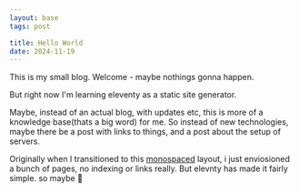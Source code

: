```yaml
---
layout: base
tags: post

title: Hello World
date: 2024-11-19
---
```


This is my small blog. Welcome - maybe nothings gonna happen.

But right now I'm learning eleventy as a static site generator.

Maybe, instead of an actual blog, with updates etc, this is more of a knowledge base(thats a big
word) for me. So instead of new technologies, maybe there be a post with links to things, and a post
about the setup of servers.

Originally when I transitioned to this [monospaced](https://owickstrom.github.io/the-monospace-web/)
layout, i just enviosioned a bunch of pages, no indexing or links really. But elevnty has made it
fairly simple. so maybe :shrug:
